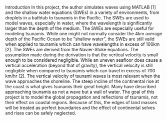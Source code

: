 Introduction
In this project, the author simulates waves using MATLAB [1] and the shallow water equations (SWEs) in
a variety of environments, from droplets in a bathtub to tsunamis in the Pacific. The SWEs are used to
model waves, especially in water, where the wavelength is significantly larger than the depth of the
medium. The SWEs are especially useful for modeling tsunamis. While one might not normally consider
the 4km average depth of the Pacific Ocean to be “shallow water”, the SWEs are still valid when applied
to tsunamis which can have wavelengths in excess of 100km [2].
The SWEs are derived from the Navier-Stoke equations. The assumption made during the derivation is
that the vertical velocity is small enough to be considered negligible. While an uneven seafloor does
cause a vertical acceleration (beyond that of gravity), the vertical velocity is still negligible when
compared to tsunamis which can travel in excess of 700 km/hr [2]. The vertical velocity of tsunami
waves is most relevant when the wave approaches the shoreline. The steep incline of the continental
rise at the coast is what gives tsunamis their great height. Many have described approaching tsunamis as
not a wave but a wall of water. The goal of this project is to model the global propagation and
reflections of tsunamis, not their effect on coastal regions. Because of this, the edges of land masses will
be treated as perfect boundaries and the effect of continental selves and rises can be safely neglected.


